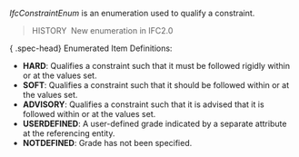 _IfcConstraintEnum_ is an enumeration used to qualify a constraint.

> HISTORY&nbsp; New enumeration in IFC2.0

{ .spec-head}
Enumerated Item Definitions:

* **HARD**: Qualifies a constraint such that it must be followed rigidly within or at the values set.
* **SOFT**: Qualifies a constraint such that it should be followed within or at the values set.
* **ADVISORY**: Qualifies a constraint such that it is advised that it is followed within or at the values set.
* **USERDEFINED**: A user-defined grade indicated by a separate attribute at the referencing entity.
* **NOTDEFINED**: Grade has not been specified.